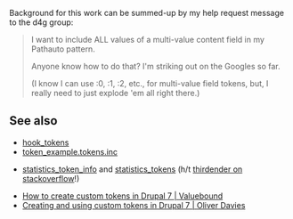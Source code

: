 Background for this work can be summed-up by my help request message to the d4g group:

> I want to include ALL values of a multi-value content field in my Pathauto pattern.
> 
> Anyone know how to do that?  I'm striking out on the Googles so far.
> 
> (I know I can use :0, :1, :2, etc., for multi-value field tokens, but, I really need to just explode 'em all right there.)

## See also
* [hook_tokens](https://api.drupal.org/api/drupal/modules!system!system.api.php/function/hook_tokens/7.x)
* [token_example.tokens.inc](http://cgit.drupalcode.org/examples/tree/token_example/token_example.tokens.inc?h=7.x-1.x)
+ [statistics_token_info](http://api.drupal.org/api/drupal/modules%21statistics%21statistics.tokens.inc/function/statistics_token_info/7) and [statistics_tokens](http://api.drupal.org/api/drupal/modules%21statistics%21statistics.tokens.inc/function/statistics_tokens/7) (h/t [thirdender on stackoverflow](http://stackoverflow.com/questions/2804781/in-drupal-how-to-change-the-values-passed-to-pathauto/10055645#10055645)!)
* [How to create custom tokens in Drupal 7 | Valuebound](http://valuebound.com/resources/blog/how-to-create-custom-tokens-in-drupal-7)
* [Creating and using custom tokens in Drupal 7 | Oliver Davies](https://www.oliverdavies.uk/blog/creating-and-using-custom-tokens-drupal-7/)
